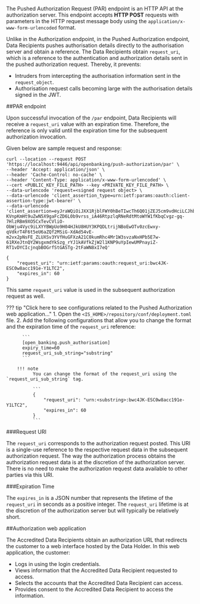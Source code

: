 The Pushed Authorization Request (PAR) endpoint is an HTTP API at the authorization server. This endpoint accepts **HTTP POST** requests with
parameters in the HTTP request message body using the `application/x- www-form-urlencoded` format.

Unlike in the Authorization endpoint, in the Pushed Authorization endpoint, Data Recipients pushes authorisation 
details directly to the authorisation server and obtain a reference. The Data Recipients obtain `request_uri`, which is a reference 
to the authentication and authorization details sent in the pushed authorization request. Thereby, it prevents:
 
   - Intruders from intercepting the authorisation information sent in the `request_object`.
   - Authorisation request calls becoming large with the authorisation details signed in the JWT.

##PAR endpoint

Upon successful invocation of the `/par` endpoint, Data Recipients will receive a `request_uri` value with an expiration time.
Therefore, the reference is only valid until the expiration time for the subsequent authorization invocation.

Given below are sample request and response:

``` tab="Request"
curl --location --request POST 'https://localhost:9446/api/openbanking/push-authorization/par' \
--header 'Accept: application/json' \
--header 'Cache-Control: no-cache' \
--header 'Content-Type: application/x-www-form-urlencoded' \
--cert <PUBLIC_KEY_FILE_PATH> --key <PRIVATE_KEY_FILE_PATH> \
--data-urlencode 'request=<signed request object> \
--data-urlencode 'client_assertion_type=urn:ietf:params:oauth:client-assertion-type:jwt-bearer' \
--data-urlencode 'client_assertion=eyJraWQiOiJXX1RjblFWY0hBeTIwcTh6Q01jZEJ5cm9vdHciLCJhbGciOiJQUzI1NiJ9.eyJzdWIiOiJVT05ZVGlGVll2a09mcUlyVkRxeTkwUmtMTU1hIiwiYXVkIjoiaHR0cHM6Ly9sb2NhbGhvc3Q6ODI0My9wYXIiLCJpc3MiOiJVT05ZVGlGVll2a09mcUlyVkRxeTkwUmtMTU1hIiwiZXhwIjoxNjM4NjIzMjU5LCJqdGkiOiIzOTIxMzExMjE0OTEifQ.id6Yi6DS-KVnpKmHt9uZwN5X9gaFcZD6L0b9vrss_iA46RtpzlqRNeRdtMtoWYW1fKbqCvgz-gq-7HlzRBm9XO5CxTevCVliO-ObWju4Vyc9iLXYYBWpUo9H04HJkU8HUY3KPQDLtrijNBoEwOTv0zcEwxy-qVdkrT4F6t5eU6aZQf2MSiG-XdAd54vE-m2vx2pNsFE_ZLUXSv3YVfHuGFXzA21C0kumRhc4Mr1W3svzaNxHPb5E7w-61RXeJtnQY2WsgxmdYkSzg_rYJ1kAVfkZjW2l1KNP9uYpIewUMPnayiZ-RT1vDYCIcjnqbBOGrfStGASTg-2tFaWN8xI7eQ'
```

``` tab="Response"
{
    "request_uri": "urn:ietf:params:oauth:request_uri:bwc4JK-ESC0w8acc191e-Y1LTC2",
    "expires_in": 60
}
```

This same `request_uri` value is used in the subsequent authorization request as well.

??? tip "Click here to see configurations related to the Pushed Authorization web application..."
     1. Open the `<IS_HOME>/repository/conf/deployment.toml` file.
     2. Add the following configurations that allow you to change the format and the expiration time of the `request_uri` reference:

          ```
          [open_banking.push_authorisation]
          expiry_time=60
          request_uri_sub_string="substring"
          ```

        !!! note
              You can change the format of the request_uri using the `request_uri_sub_string` tag.
              
              ```
              {
                  "request_uri": "urn:<substring>:bwc4JK-ESC0w8acc191e-Y1LTC2",
                  "expires_in": 60
              }
              ```

###Request URI

The `request_uri` corresponds to the authorization request posted. This URI is a single-use reference to the respective request data
in the subsequent authorization request. The way the authorization process obtains the authorization request data is at
the discretion of the authorization server. There is no need to make the authorization
request data available to other parties via this URI.

###Expiration Time 

The `expires_in` is a JSON number that represents the lifetime of the `request_uri` in seconds as a positive integer. 
The `request_uri` lifetime is at the discretion of the authorization server but will typically be relatively short.

##Authorization web application

The Accredited Data Recipients obtain an authorization URL that redirects the customer to a web interface hosted by the Data Holder.
In this web application, the customer:

- Logs in using the login credentials.
- Views information that the Accredited Data Recipient requested to access.
- Selects the accounts that the Accredited Data Recipient can access.
- Provides consent to the Accredited Data Recipient to access the information.